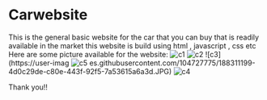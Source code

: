# Carwebsite
This is the general basic website for the car that you can buy that is readily available in the market
this website is build using html , javascript , css etc
Here are some picture available for the website: 
![c1](https://user-images.githubusercontent.com/104727775/188311188-d0fe5f19-82ee-4562-b492-b730617ab674.JPG)
![c2](https://user-images.githubusercontent.com/104727775/188311192-1c9acebe-e85b-467c-8dbb-87db4674ba54.JPG)
![c3](https://user-imag
![c5](https://user-images.githubusercontent.com/104727775/188311209-d8426b41-479a-458e-868e-e9e9b2f22b7b.JPG)
es.githubusercontent.com/104727775/188311199-4d0c29de-c80e-443f-92f5-7a53615a6a3d.JPG)
![c4](https://user-images.githubusercontent.com/104727775/188311204-d0e382aa-1292-434b-ae17-d73dbdc16492.JPG)

Thank you!!
